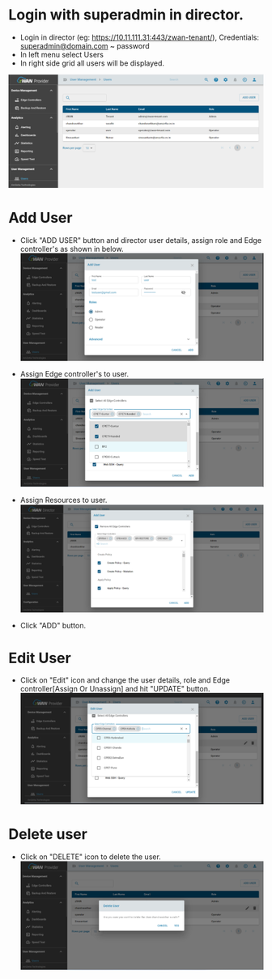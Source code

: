 # Login with superadmin in director.

- Login in director (eg: https://10.11.111.31:443/zwan-tenant/), Credentials: superadmin@domain.com ~ password
- In left menu select Users
- In right side grid all users will be displayed.

![UserManagement](images/user-management/users.png)

# Add User

- Click "ADD USER" button and director user details, assign role and Edge controller's as shown in below.
  ![UserManagement](images/user-management/add-user.png)

- Assign Edge controller's to user.
  ![UserManagement](images/user-management/add-user-ec.png)

- Assign Resources to user.
  ![UserManagement](images/user-management/assign-resources.png) 

- Click "ADD" button.

# Edit User

- Click on "Edit" icon and change the user details, role and Edge controller[Assign Or Unassign] and hit "UPDATE" button.
  ![UserManagement](images/user-management/edit-user.png)

# Delete user

- Click on "DELETE" icon to delete the user.
  ![UserManagement](images/user-management/delete-user.png)
